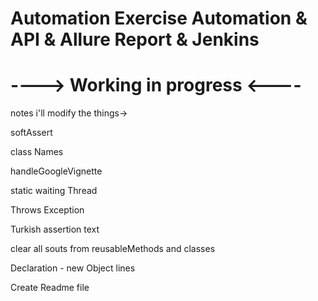 # Automation Exercise Automation & API & Allure Report & Jenkins
# ----> Working in progress  <----




notes
i'll modify the things->

softAssert

class Names

handleGoogleVignette

static waiting Thread

Throws Exception

Turkish assertion text

clear all souts from reusableMethods and classes

Declaration - new Object lines 

Create Readme file